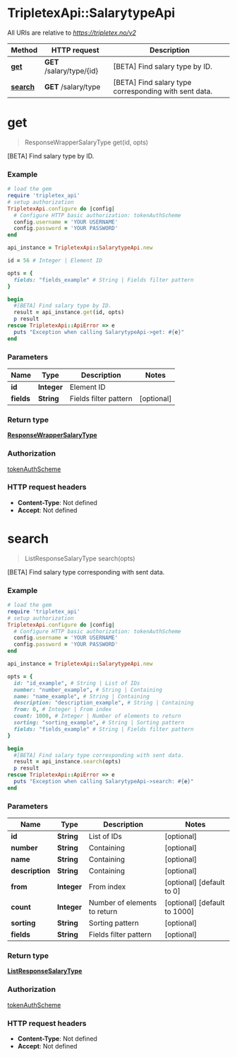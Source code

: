 # TripletexApi::SalarytypeApi

All URIs are relative to *https://tripletex.no/v2*

Method | HTTP request | Description
------------- | ------------- | -------------
[**get**](SalarytypeApi.md#get) | **GET** /salary/type/{id} | [BETA] Find salary type by ID.
[**search**](SalarytypeApi.md#search) | **GET** /salary/type | [BETA] Find salary type corresponding with sent data.


# **get**
> ResponseWrapperSalaryType get(id, opts)

[BETA] Find salary type by ID.



### Example
```ruby
# load the gem
require 'tripletex_api'
# setup authorization
TripletexApi.configure do |config|
  # Configure HTTP basic authorization: tokenAuthScheme
  config.username = 'YOUR USERNAME'
  config.password = 'YOUR PASSWORD'
end

api_instance = TripletexApi::SalarytypeApi.new

id = 56 # Integer | Element ID

opts = { 
  fields: "fields_example" # String | Fields filter pattern
}

begin
  #[BETA] Find salary type by ID.
  result = api_instance.get(id, opts)
  p result
rescue TripletexApi::ApiError => e
  puts "Exception when calling SalarytypeApi->get: #{e}"
end
```

### Parameters

Name | Type | Description  | Notes
------------- | ------------- | ------------- | -------------
 **id** | **Integer**| Element ID | 
 **fields** | **String**| Fields filter pattern | [optional] 

### Return type

[**ResponseWrapperSalaryType**](ResponseWrapperSalaryType.md)

### Authorization

[tokenAuthScheme](../README.md#tokenAuthScheme)

### HTTP request headers

 - **Content-Type**: Not defined
 - **Accept**: Not defined



# **search**
> ListResponseSalaryType search(opts)

[BETA] Find salary type corresponding with sent data.



### Example
```ruby
# load the gem
require 'tripletex_api'
# setup authorization
TripletexApi.configure do |config|
  # Configure HTTP basic authorization: tokenAuthScheme
  config.username = 'YOUR USERNAME'
  config.password = 'YOUR PASSWORD'
end

api_instance = TripletexApi::SalarytypeApi.new

opts = { 
  id: "id_example", # String | List of IDs
  number: "number_example", # String | Containing
  name: "name_example", # String | Containing
  description: "description_example", # String | Containing
  from: 0, # Integer | From index
  count: 1000, # Integer | Number of elements to return
  sorting: "sorting_example", # String | Sorting pattern
  fields: "fields_example" # String | Fields filter pattern
}

begin
  #[BETA] Find salary type corresponding with sent data.
  result = api_instance.search(opts)
  p result
rescue TripletexApi::ApiError => e
  puts "Exception when calling SalarytypeApi->search: #{e}"
end
```

### Parameters

Name | Type | Description  | Notes
------------- | ------------- | ------------- | -------------
 **id** | **String**| List of IDs | [optional] 
 **number** | **String**| Containing | [optional] 
 **name** | **String**| Containing | [optional] 
 **description** | **String**| Containing | [optional] 
 **from** | **Integer**| From index | [optional] [default to 0]
 **count** | **Integer**| Number of elements to return | [optional] [default to 1000]
 **sorting** | **String**| Sorting pattern | [optional] 
 **fields** | **String**| Fields filter pattern | [optional] 

### Return type

[**ListResponseSalaryType**](ListResponseSalaryType.md)

### Authorization

[tokenAuthScheme](../README.md#tokenAuthScheme)

### HTTP request headers

 - **Content-Type**: Not defined
 - **Accept**: Not defined



